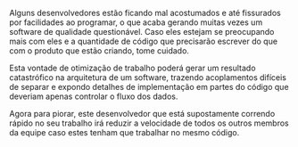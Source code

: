 Alguns desenvolvedores estão ficando mal acostumados e até fissurados por facilidades ao programar, o que acaba gerando muitas vezes um software de qualidade questionável. Caso eles estejam se preocupando mais com eles e a quantidade de código que precisarão escrever do que com o produto que estão criando, tome cuidado.

Esta vontade de otimização de trabalho poderá gerar um resultado catastrófico na arquitetura de um software, trazendo acoplamentos difíceis de separar e expondo detalhes de implementação em partes do código que deveriam apenas controlar o fluxo dos dados.

Agora para piorar, este desenvolvedor que está supostamente correndo rápido no seu trabalho irá reduzir a velocidade de todos os outros membros da equipe caso estes tenham que trabalhar no mesmo código.
